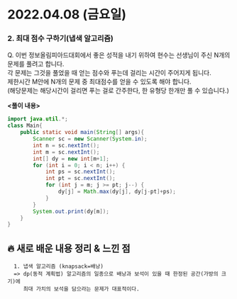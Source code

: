 # 2022.04.08 (금요일)
### **2. 최대 점수 구하기(냅색 알고리즘)**

Q. 이번 정보올림피아드대회에서 좋은 성적을 내기 위하여 현수는 선생님이 주신 N개의 문제를 풀려고 합니다.   
   각 문제는 그것을 풀었을 때 얻는 점수와 푸는데 걸리는 시간이 주어지게 됩니다.   
   제한시간 M안에 N개의 문제 중 최대점수를 얻을 수 있도록 해야 합니다.   
   (해당문제는 해당시간이 걸리면 푸는 걸로 간주한다, 한 유형당 한개만 풀 수 있습니다.)   


**<풀이 내용>**
```java
import java.util.*;
class Main{
    public static void main(String[] args){
        Scanner sc = new Scanner(System.in);
        int n = sc.nextInt();
        int m = sc.nextInt();
        int[] dy = new int[m+1];
        for (int i = 0; i < n; i++) {
            int ps = sc.nextInt();
            int pt = sc.nextInt();
            for (int j = m; j >= pt; j--) {
                dy[j] = Math.max(dy[j], dy[j-pt]+ps);
            }
        }
        System.out.print(dy[m]);
    }
}
```


##  **🔥 새로 배운 내용 정리 & 느낀 점**

      1. 냅색 알고리즘 (knapsack=배낭)
      => dp(동적 계획법) 알고리즘의 일종으로 배낭과 보석이 있을 때 한정된 공간(가방의 크기)에 
         최대 가치의 보석을 담으라는 문제가 대표적이다.


